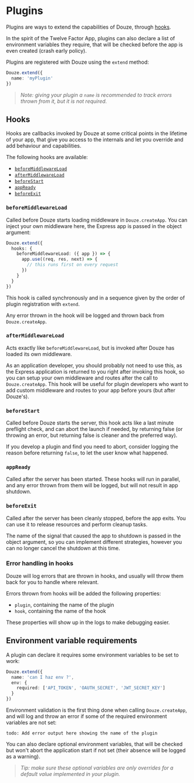 # Plugins

Plugins are ways to extend the capabilities of Douze, through [hooks](#hooks).

In the spirit of the Twelve Factor App, plugins can also declare a list of
environment variables they require, that will be checked before the app
is even created (crash early policy).

Plugins are registered with Douze using the `extend` method:

```ts
Douze.extend({
  name: 'myPlugin'
})
```

> _Note: giving your plugin a `name` is recommended to track errors thrown from it, but it is not required._

## Hooks

Hooks are callbacks invoked by Douze at some critical points in the
lifetime of your app, that give you access to the internals and let you
override and add behaviour and capabilities.

The following hooks are available:

- [`beforeMiddlewareLoad`](#beforeMiddlewareLoad)
- [`afterMiddlewareLoad`](#afterMiddlewareLoad)
- [`beforeStart`](#beforeStart)
- [`appReady`](#appReady)
- [`beforeExit`](#beforeExit)

### `beforeMiddlewareLoad`

Called before Douze starts loading middleware in `Douze.createApp`.
You can inject your own middleware here, the Express app is passed in the
object argument:

```ts
Douze.extend({
  hooks: {
    beforeMiddlewareLoad: ({ app }) => {
      app.use((req, res, next) => {
        // this runs first on every request
      })
    }
  }
})
```

This hook is called synchronously and in a sequence given by the order of
plugin registration with `extend`.

Any error thrown in the hook will be logged and thrown back from
`Douze.createApp`.

### `afterMiddlewareLoad`

Acts exactly like `beforeMiddlewareLoad`, but is invoked after Douze
has loaded its own middleware.

As an application developer, you should probably not need to use this,
as the Express application is returned to you right after invoking this
hook, so you can setup your own middleware and routes after the call
to `Douze.createApp`. This hook will be useful for plugin developers who
want to add custom middleware and routes to your app before yours
(but after Douze's).

### `beforeStart`

Called before Douze starts the server, this hook acts like a last minute
preflight check, and can abort the launch if needed, by returning false
(or throwing an error, but returning false is cleaner and the preferred
way).

If you develop a plugin and find you need to abort, consider logging
the reason before returning `false`, to let the user know what happened.

### `appReady`

Called after the server has been started. These hooks will run in
parallel, and any error thrown from them will be logged, but will
not result in app shutdown.

### `beforeExit`

Called after the server has been cleanly stopped, before the app exits.
You can use it to release resources and perform cleanup tasks.

The name of the signal that caused the app to shutdown is passed in the
object argument, so you can implement different strategies, however you
can no longer cancel the shutdown at this time.

### Error handling in hooks

Douze will log errors that are thrown in hooks, and usually will throw
them back for you to handle where relevant.

Errors thrown from hooks will be added the following properties:

- `plugin`, containing the name of the plugin
- `hook`, containing the name of the hook

These properties will show up in the logs to make debugging easier.

## Environment variable requirements

A plugin can declare it requires some environment variables to be set to
work:

```ts
Douze.extend({
  name: 'can I haz env ?',
  env: {
    required: ['API_TOKEN', 'OAUTH_SECRET', 'JWT_SECRET_KEY']
  }
})
```

Environment validation is the first thing done when calling
`Douze.createApp`, and will log and throw an error if some of the
required environment variables are not set:

```
todo: Add error output here showing the name of the plugin
```

You can also declare optional environment variables, that will be checked
but won't abort the application start if not set (their absence will be
logged as a warning).

> _Tip: make sure these optional variables are only overrides for a default value implemented in your plugin._
